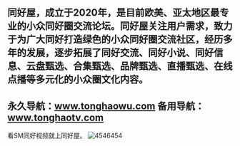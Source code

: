 同好屋，成立于2020年，是目前欧美、亚太地区最专业的小众同好圈交流论坛。同好屋关注用户需求，致力于为广大同好打造绿色的小众同好圈交流社区，经历多年的发展，逐步拓展了同好交流、同好小说、同好信息、云盘甄选、合集甄选、品牌甄选、直播甄选、在线点播等多元化的小众圈文化内容。
-----------------------------------------------------------------------------------------------
永久导航：www.tonghaowu.com 
备用导航：www.tonghaotv.com 
-----------------------------------------------------------------------------------------------
看SM同好视频就上同好屋。
![4546454](https://github.com/tonghaowu/tonghaowu/assets/170170023/5b5e8b2e-7729-4909-bfce-dc59bbacdfa2)
